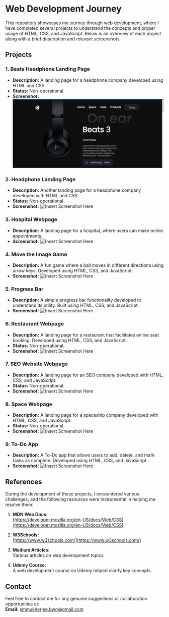# Web Development Journey

This repository showcases my journey through web development, where I have completed several projects to understand the concepts and proper usage of HTML, CSS, and JavaScript. Below is an overview of each project along with a brief description and relevant screenshots.

## Projects

### 1. Beats Headphone Landing Page
- **Description:** A landing page for a headphone company developed using HTML and CSS.
- **Status:** Non-operational.
- **Screenshot:** ![Insert Screenshot here ](https://github.com/soham2809/webdevelopment_journey/blob/main/Beats_Headphone_webpage/Screenshot%202024-09-20%20142150.png?raw=true)

### 2. Headphone Landing Page
- **Description:** Another landing page for a headphone company developed with HTML and CSS.
- **Status:** Non-operational.
- **Screenshot:** ![Insert Screenshot Here](#)

### 3. Hospital Webpage
- **Description:** A landing page for a hospital, where users can make online appointments.
- **Screenshot:** ![Insert Screenshot Here](#)

### 4. Move the Image Game
- **Description:** A fun game where a ball moves in different directions using arrow keys. Developed using HTML, CSS, and JavaScript.
- **Screenshot:** ![Insert Screenshot Here](#)

### 5. Progress Bar
- **Description:** A simple progress bar functionality developed to understand its utility. Built using HTML, CSS, and JavaScript.
- **Screenshot:** ![Insert Screenshot Here](#)

### 6. Restaurant Webpage
- **Description:** A landing page for a restaurant that facilitates online seat booking. Developed using HTML, CSS, and JavaScript.
- **Status:** Non-operational.
- **Screenshot:** ![Insert Screenshot Here](#)

### 7. SEO Website Webpage
- **Description:** A landing page for an SEO company developed with HTML, CSS, and JavaScript.
- **Status:** Non-operational.
- **Screenshot:** ![Insert Screenshot Here](#)

### 8. Space Webpage
- **Description:** A landing page for a spaceship company developed with HTML, CSS, and JavaScript.
- **Status:** Non-operational.
- **Screenshot:** ![Insert Screenshot Here](#)

### 9. To-Do App
- **Description:** A To-Do app that allows users to add, delete, and mark tasks as complete. Developed using HTML, CSS, and JavaScript.
- **Screenshot:** ![Insert Screenshot Here](#)

## References

During the development of these projects, I encountered various challenges, and the following resources were instrumental in helping me resolve them:

1. **MDN Web Docs:**  
   [https://developer.mozilla.org/en-US/docs/Web/CSS](https://developer.mozilla.org/en-US/docs/Web/CSS)
   
2. **W3Schools:**  
   [https://www.w3schools.com/](https://www.w3schools.com/)
   
3. **Medium Articles:**  
   Various articles on web development topics.
   
4. **Udemy Course:**  
   A web development course on Udemy helped clarify key concepts.

## Contact

Feel free to contact me for any genuine suggestions or collaboration opportunities at:  
**Email:** [smmukherjee.bwn@gmail.com](mailto:smmukherjee.bwn@gmail.com)
